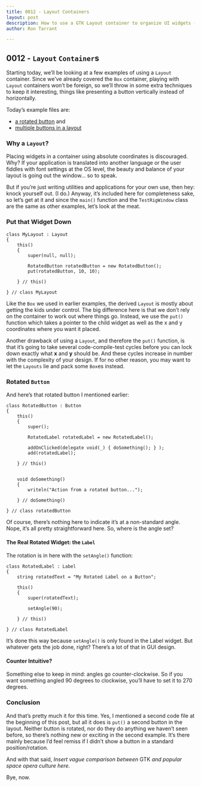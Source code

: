 ```yaml
---
title: 0012 - Layout Containers
layout: post
description: How to use a GTK Layout container to organize UI widgets - a D language tutorial.
author: Ron Tarrant

---
```


## 0012 - `Layout` `Container`s

Starting today, we’ll be looking at a few examples of using a `Layout` container. Since we’ve already covered the `Box` container, playing with `Layout` containers won’t be foreign, so we’ll throw in some extra techniques to keep it interesting, things like presenting a button vertically instead of horizontally.

Today’s example files are:

- [a rotated button](https://github.com/rontarrant/gtkDcoding/blob/master/004_layout/layout_004_01_rotated.d) and
- [multiple buttons in a layout](https://github.com/rontarrant/gtkDcoding/blob/master/004_layout/layout_004_02_put_multiple.d)

### Why a `Layout`?

Placing widgets in a container using absolute coordinates is discouraged. Why? If your application is translated into another language or the user fiddles with font settings at the OS level, the beauty and balance of your layout is going out the window… so to speak.

But if you’re just writing utilities and applications for your own use, then hey: knock yourself out. (I do.) Anyway, it’s included here for completeness sake, so let’s get at it and since the `main()` function and the `TestRigWindow` class are the same as other examples, let’s look at the meat.

### Put that Widget Down

	class MyLayout : Layout
	{
		this()
		{
			super(null, null);
	
			RotatedButton rotatedButton = new RotatedButton();
			put(rotatedButton, 10, 10);
			
		} // this()
		
	} // class MyLayout

Like the `Box` we used in earlier examples, the derived `Layout` is mostly about getting the kids under control. The big difference here is that we don’t rely on the container to work out where things go. Instead, we use the `put()` function which takes a pointer to the child widget as well as the x and y coordinates where you want it placed.

Another drawback of using a `Layout`, and therefore the `put()` function, is that it’s going to take several code-compile-test cycles before you can lock down exactly what **x** and **y** should be. And these cycles increase in number with the complexity of your design. If for no other reason, you may want to let the `Layouts` lie and pack some `Box`es instead.

### Rotated `Button`

And here’s that rotated button I mentioned earlier:

	class RotatedButton : Button
	{
		this()
		{
			super();
			
			RotatedLabel rotatedLabel = new RotatedLabel();
			
			addOnClicked(delegate void(_) { doSomething(); } );
			add(rotatedLabel);
			
		} // this()
	
		
		void doSomething()
		{
			writeln("Action from a rotated button...");
			
		} // doSomething()
		
	} // class rotatedButton

Of course, there’s nothing here to indicate it’s at a non-standard angle. Nope, it’s all pretty straightforward here. So, where is the angle set?

#### The Real Rotated Widget: the `Label`

The rotation is in here with the `setAngle()` function:

	class RotatedLabel : Label
	{
		string rotatedText = "My Rotated Label on a Button";
		
		this()
		{
			super(rotatedText);
			
			setAngle(90);
			
		} // this()
		
	} // class RotatedLabel

It’s done this way because `setAngle()` is only found in the Label widget. But whatever gets the job done, right? There’s a lot of that in GUI design.

#### Counter Intuitive?

Something else to keep in mind: angles go counter-clockwise. So if you want something angled 90 degrees to clockwise, you’ll have to set it to 270 degrees.

### Conclusion

And that’s pretty much it for this time. Yes, I mentioned a second code file at the beginning of this post, but all it does is `put()` a second button in the layout. Neither button is rotated, nor do they do anything we haven’t seen before, so there’s nothing new or exciting in the second example. It’s there mainly because I’d feel remiss if I didn’t show a button in a standard position/rotation.

And with that said, *Insert vague comparison between* GTK *and popular space opera culture here.*

Bye, now.
